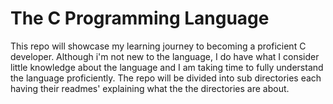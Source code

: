 # The C Programming Language

This repo will showcase my learning journey to becoming a proficient C developer. Although i'm not new to the language, I do have what I consider little knowledge about the language and I am taking time to fully understand the language proficiently. The repo will be divided into sub directories each having their readmes' explaining what the the directories are about.
